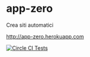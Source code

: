 # app-zero
Crea siti automatici

http://app-zero.herokuapp.com

[![Circle CI Tests](https://circleci.com/gh/instilla/app-zero.svg?style=svg)](https://circleci.com/gh/instilla/app-zero)
